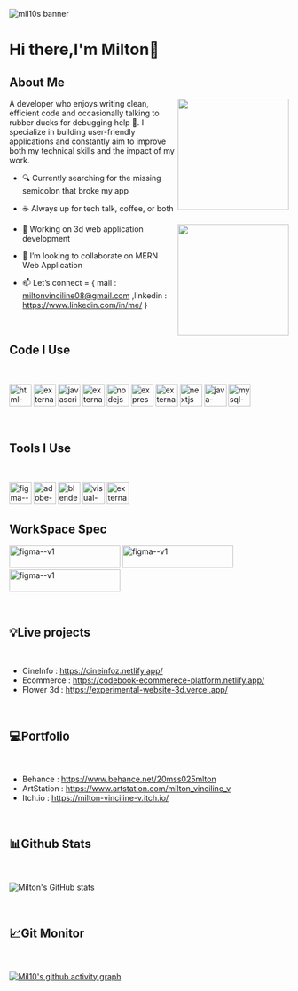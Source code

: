   ![mil10s banner](https://res.cloudinary.com/dl3lloezx/image/upload/v1745792281/git_banner_qf1kfp.jpg)
# Hi there,I'm Milton👋

## About Me
<img src="https://res.cloudinary.com/dl3lloezx/image/upload/v1745809692/download_yg9ejz.gif"  align="right" width="200" height="200">
A developer who enjoys writing clean, efficient code and occasionally talking to rubber ducks for debugging help 🐤.
I specialize in building user-friendly applications and constantly aim to improve both my technical skills and the impact of my work.

</br>


- 🔍 Currently searching for the missing semicolon that broke my app

- ☕ Always up for tech talk, coffee, or both

<img src="https://res.cloudinary.com/dl3lloezx/image/upload/v1745823787/img01_ogkzxc.png"  align="right" width="200" height="200">

- 🎨 Working on 3d web application development
  

- 👯 I’m looking to collaborate on MERN Web Application


- 📫 Let’s connect = { mail : miltonvinciline08@gmail.com ,linkedin : https://www.linkedin.com/in/me/ }




</br>

## Code I Use

</br>

<img width="40" height="40" src="https://img.icons8.com/color/100/html-5--v1.png" alt="html-5--v1"/>  <img width="40" height="40"  src="https://img.icons8.com/external-tal-revivo-shadow-tal-revivo/100/external-cascading-style-sheets-language-used-for-describing-the-presentation-of-a-document-logo-shadow-tal-revivo.png" alt="external-cascading-style-sheets-language-used-for-describing-the-presentation-of-a-document-logo-shadow-tal-revivo"/>  <img width="40" height="40" src="https://img.icons8.com/color/100/javascript--v1.png" alt="javascript--v1"/>  <img width="40" height="40"  src="https://img.icons8.com/external-tal-revivo-color-tal-revivo/100/external-react-a-javascript-library-for-building-user-interfaces-logo-color-tal-revivo.png" alt="external-react-a-javascript-library-for-building-user-interfaces-logo-color-tal-revivo"/>  <img width="40" height="40"  src="https://img.icons8.com/color/100/nodejs.png" alt="nodejs"/>  <img width="40" height="40"  src="https://img.icons8.com/ios/100/express-js.png" alt="express-js"/>  <img width="40" height="40" src="https://img.icons8.com/external-tal-revivo-shadow-tal-revivo/100/external-mongodb-a-cross-platform-document-oriented-database-program-logo-shadow-tal-revivo.png" alt="external-mongodb-a-cross-platform-document-oriented-database-program-logo-shadow-tal-revivo"/>  <img width="40" height="40"  src="https://img.icons8.com/fluency/100/nextjs.png" alt="nextjs"/>  <img width="40" height="40"  src="https://img.icons8.com/color/100/java-coffee-cup-logo--v1.png" alt="java-coffee-cup-logo--v1"/>  <img width="40" height="40" src="https://img.icons8.com/color/100/mysql-logo.png" alt="mysql-logo"/>

</br>

## Tools I Use

</br>

<img width="40" height="40" src="https://img.icons8.com/color/100/figma--v1.png" alt="figma--v1"/>  <img width="40" height="40" src="https://img.icons8.com/3d-fluency/94/adobe-photoshop.png" alt="adobe-photoshop"/>  <img width="40" height="40" src="https://img.icons8.com/bubbles/100/blender-3d.png" alt="blender-3d"/>  <img width="40" height="40" src="https://img.icons8.com/color/100/visual-studio-code-2019.png" alt="visual-studio-code-2019"/>  <img width="40" height="40" src="https://img.icons8.com/external-tal-revivo-color-tal-revivo/96/external-postman-is-the-only-complete-api-development-environment-logo-color-tal-revivo.png" alt="external-postman-is-the-only-complete-api-development-environment-logo-color-tal-revivo"/>

## WorkSpace Spec
<img width="200" height="40" src="https://img.shields.io/badge/AMD-Ryzen_7_7700X-ED1C24?style=for-the-badge&logo=amd&logoColor=white" alt="figma--v1"/>    <img width="200" height="40" src="https://img.shields.io/badge/AMD-Radeon_RX_5500-ED1C24?style=for-the-badge&logo=amd&logoColor=white" alt="figma--v1"/>  <img width="200" height="40" src="https://img.shields.io/badge/NVIDIA-GTX1650-76B900?style=for-the-badge&logo=nvidia&logoColor=white" alt="figma--v1"/>

</br>

## 💡Live projects

</br>

- CineInfo : https://cineinfoz.netlify.app/
- Ecommerce : https://codebook-ecommerece-platform.netlify.app/
- Flower 3d : https://experimental-website-3d.vercel.app/


</br>

## 💻Portfolio

</br>

- Behance : https://www.behance.net/20mss025mlton
- ArtStation : https://www.artstation.com/milton_vinciline_v
- Itch.io : https://milton-vinciline-v.itch.io/

</br>

## 📊Github Stats 

</br>


![Milton's GitHub stats](https://github-readme-stats.vercel.app/api?username=Mil10x&show_icons=true&theme=radical)


</br>

## 📈Git Monitor

</br>


[![Mil10's github activity graph](https://github-readme-activity-graph.vercel.app/graph?username=Mil10x&bg_color=000000&color=ffffff&line=1c61ba&point=ffffff&area=true&hide_border=true)](https://github.com/ashutosh00710/github-readme-activity-graph)
